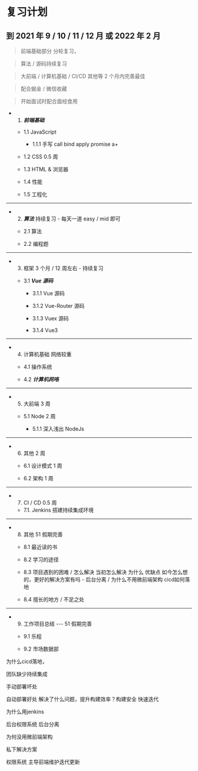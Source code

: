 # 复习计划

## 到 2021 年 9 / 10 / 11 / 12 月 或 2022 年 2 月

> 前端基础部分 分轮复习，

> 算法 / 源码持续复习

> 大前端 / 计算机基础 / CI/CD 其他等 2 个月内完善最佳

> 配合掘金 / 微信收藏

> 开始面试时配合面经食用

- 1.  **_前端基础_**

  - 1.1 JavaScript

    - 1.1.1 手写 call bind apply promise a+

  - 1.2 CSS 0.5 周

  - 1.3 HTML & 浏览器

  - 1.4 性能

  - 1.5 工程化

---

- 2.  **_算法_** 持续复习 - 每天一道 easy / mid 即可

  - 2.1 算法

  - 2.2 编程题

---

- 3.  框架 3 个月 / 12 周左右 - 持续复习

  - 3.1 **_Vue 源码_**

    - 3.1.1 Vue 源码

    - 3.1.2 Vue-Router 源码

    - 3.1.3 Vuex 源码

    - 3.1.4 Vue3

---

- 4.  计算机基础 网络较重

  - 4.1 操作系统

  - 4.2 **_计算机网咯_**

---

- 5.  大前端 3 周

  - 5.1 Node 2 周

    - 5.1.1 深入浅出 NodeJs

---

- 6.  其他 2 周

  - 6.1 设计模式 1 周

  - 6.2 架构 1 周

---

- 7.  CI / CD 0.5 周

  - 7.1. Jenkins 搭建持续集成环境

---

- 8.  其他 51 假期完善

  - 8.1 最近读的书

  - 8.2 学习的途径

  - 8.3 项目遇到的困难 / 怎么解决 当初怎么解决 为什么 优缺点 如今怎么想的，更好的解决方案有吗 - 后台分离 / 为什么不用微前端架构 cicd如何落地

  - 8.4 擅长的地方 / 不足之处

---

- 9. 工作项目总结 --- 51 假期完善

  - 9.1 乐程

  - 9.2 市场数据部

为什么cicd落地，

团队缺少持续集成

手动部署坏处

自动部署好处 解决了什么问题，提升构建效率？构建安全 快速迭代



为什么用jenkins

后台权限系统 后台分离

为何没用微前端架构

私下解决方案

权限系统 主导前端维护迭代更新